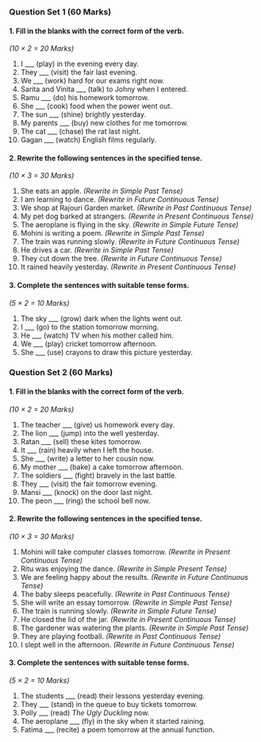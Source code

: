 ### **Question Set 1** (60 Marks)

#### **1. Fill in the blanks with the correct form of the verb.**  
*(10 × 2 = 20 Marks)*  
1. I ___ (play) in the evening every day.  
2. They ___ (visit) the fair last evening.  
3. We ___ (work) hard for our exams right now.  
4. Sarita and Vinita ___ (talk) to Johny when I entered.  
5. Ramu ___ (do) his homework tomorrow.  
6. She ___ (cook) food when the power went out.  
7. The sun ___ (shine) brightly yesterday.  
8. My parents ___ (buy) new clothes for me tomorrow.  
9. The cat ___ (chase) the rat last night.  
10. Gagan ___ (watch) English films regularly.
 
#### **2. Rewrite the following sentences in the specified tense.**  
*(10 × 3 = 30 Marks)*  
1. She eats an apple. *(Rewrite in Simple Past Tense)*  
2. I am learning to dance. *(Rewrite in Future Continuous Tense)*  
3. We shop at Rajouri Garden market. *(Rewrite in Past Continuous Tense)*  
4. My pet dog barked at strangers. *(Rewrite in Present Continuous Tense)*  
5. The aeroplane is flying in the sky. *(Rewrite in Simple Future Tense)*  
6. Mohini is writing a poem. *(Rewrite in Simple Past Tense)*  
7. The train was running slowly. *(Rewrite in Future Continuous Tense)*  
8. He drives a car. *(Rewrite in Simple Past Tense)*  
9. They cut down the tree. *(Rewrite in Future Continuous Tense)*  
10. It rained heavily yesterday. *(Rewrite in Present Continuous Tense)*  
 
#### **3. Complete the sentences with suitable tense forms.**  
*(5 × 2 = 10 Marks)*  
1. The sky ___ (grow) dark when the lights went out.  
2. I ___ (go) to the station tomorrow morning.  
3. He ___ (watch) TV when his mother called him.  
4. We ___ (play) cricket tomorrow afternoon.  
5. She ___ (use) crayons to draw this picture yesterday.  
 
### **Question Set 2** (60 Marks)

#### **1. Fill in the blanks with the correct form of the verb.**  
*(10 × 2 = 20 Marks)*  
1. The teacher ___ (give) us homework every day.  
2. The lion ___ (jump) into the well yesterday.  
3. Ratan ___ (sell) these kites tomorrow.  
4. It ___ (rain) heavily when I left the house.  
5. She ___ (write) a letter to her cousin now.  
6. My mother ___ (bake) a cake tomorrow afternoon.  
7. The soldiers ___ (fight) bravely in the last battle.  
8. They ___ (visit) the fair tomorrow evening.  
9. Mansi ___ (knock) on the door last night.  
10. The peon ___ (ring) the school bell now.
 
#### **2. Rewrite the following sentences in the specified tense.**  
*(10 × 3 = 30 Marks)*  
1. Mohini will take computer classes tomorrow. *(Rewrite in Present Continuous Tense)*  
2. Ritu was enjoying the dance. *(Rewrite in Simple Present Tense)*  
3. We are feeling happy about the results. *(Rewrite in Future Continuous Tense)*  
4. The baby sleeps peacefully. *(Rewrite in Past Continuous Tense)*  
5. She will write an essay tomorrow. *(Rewrite in Simple Past Tense)*  
6. The train is running slowly. *(Rewrite in Simple Future Tense)*  
7. He closed the lid of the jar. *(Rewrite in Present Continuous Tense)*  
8. The gardener was watering the plants. *(Rewrite in Simple Past Tense)*  
9. They are playing football. *(Rewrite in Past Continuous Tense)*  
10. I slept well in the afternoon. *(Rewrite in Future Continuous Tense)*  
 
#### **3. Complete the sentences with suitable tense forms.**  
*(5 × 2 = 10 Marks)*  
1. The students ___ (read) their lessons yesterday evening.  
2. They ___ (stand) in the queue to buy tickets tomorrow.  
3. Polly ___ (read) *The Ugly Duckling* now.  
4. The aeroplane ___ (fly) in the sky when it started raining.  
5. Fatima ___ (recite) a poem tomorrow at the annual function.  
